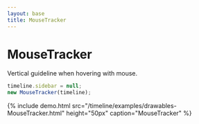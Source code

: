 ```yaml
---
layout: base
title: MouseTracker
---
```


# MouseTracker

Vertical guideline when hovering with mouse.

```javascript
timeline.sidebar = null;
new MouseTracker(timeline);
```

{% include demo.html src="/timeline/examples/drawables-MouseTracker.html"
                     height="50px"
                     caption="MouseTracker" %}
